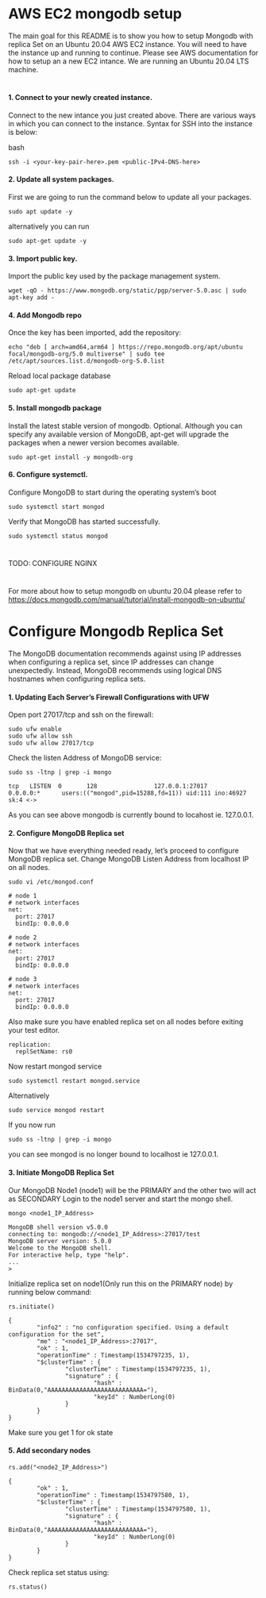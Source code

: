 # AWS EC2 mongodb setup
The main goal for this README is to show you how to setup Mongodb with replica Set on an Ubuntu 20.04 AWS EC2 instance. You will need to have the instance up and running to continue. Please see AWS documentation for how to setup an a new EC2 intance. We are running an Ubuntu 20.04 LTS machine.

# 
#### 1. Connect to your newly created instance.
Connect to the new intance you just created above. There are various ways in which you can connect to the instance. Syntax for SSH into the instance is below:
 
 bash
 ```
 ssh -i <your-key-pair-here>.pem <public-IPv4-DNS-here>
 ```
 #### 2. Update all system packages.
 First we are going to run the command below to update all your packages.
  ```
 sudo apt update -y
  ```
  alternatively you can run
  ```
  sudo apt-get update -y
  ```
  #### 3. Import public key.
  Import the public key used by the package management system.
 ```
 wget -qO - https://www.mongodb.org/static/pgp/server-5.0.asc | sudo apt-key add -
  ``` 
  #### 4. Add Mongodb repo
  Once the key has been imported, add the repository:
  ```
  echo "deb [ arch=amd64,arm64 ] https://repo.mongodb.org/apt/ubuntu focal/mongodb-org/5.0 multiverse" | sudo tee /etc/apt/sources.list.d/mongodb-org-5.0.list
  ```
  Reload local package database
  ```
  sudo apt-get update
  ```
  #### 5. Install mongodb package
  Install the latest stable version of mongodb. Optional. Although you can specify any available version of MongoDB, apt-get will upgrade the packages when a newer version becomes available.
  ```
  sudo apt-get install -y mongodb-org
  ```
  #### 6. Configure systemctl.
  Configure MongoDB to start during the operating system’s boot
  ```
  sudo systemctl start mongod
  ```
  Verify that MongoDB has started successfully.
  ```
  sudo systemctl status mongod
  ```
  #
  
  TODO: CONFIGURE NGINX
  
  #
  
  For more about how to setup mongodb on ubuntu 20.04 please refer to https://docs.mongodb.com/manual/tutorial/install-mongodb-on-ubuntu/
  #
  # Configure Mongodb Replica Set
  The MongoDB documentation recommends against using IP addresses when configuring a replica set, since IP addresses can change unexpectedly. Instead, MongoDB   recommends using logical DNS hostnames when configuring replica sets.

#### 1. Updating Each Server’s Firewall Configurations with UFW
Open port 27017/tcp and ssh on the firewall:
```
sudo ufw enable
sudo ufw allow ssh
sudo ufw allow 27017/tcp
```
Check the listen Address of MongoDB service:
```
sudo ss -ltnp | grep -i mongo
```
```
tcp   LISTEN  0       128                127.0.0.1:27017          0.0.0.0:*      users:(("mongod",pid=15288,fd=11)) uid:111 ino:46927 sk:4 <->
```
As you can see above mongodb is currently bound to locahost ie. 127.0.0.1.
#### 2. Configure MongoDB Replica set
Now that we have everything needed ready, let’s proceed to configure MongoDB replica set.
Change MongoDB Listen Address from localhost IP on all nodes.
```
sudo vi /etc/mongod.conf
```
```
# node 1
# network interfaces
net:
  port: 27017
  bindIp: 0.0.0.0

# node 2
# network interfaces
net:
  port: 27017
  bindIp: 0.0.0.0

# node 3
# network interfaces
net:
  port: 27017
  bindIp: 0.0.0.0
```
Also make sure you have enabled replica set on all nodes before exiting your test editor.
```
replication:
  replSetName: rs0
```
Now restart mongod service
```
sudo systemctl restart mongod.service
```
Alternatively
```
sudo service mongod restart
```
If you now run
```
sudo ss -ltnp | grep -i mongo
```
you can see mongod is no longer bound to localhost ie 127.0.0.1.
#### 3. Initiate MongoDB Replica Set
Our MongoDB Node1 (node1) will be the PRIMARY and the other two will act as SECONDARY
Login to the node1 server and start the mongo shell.
```
mongo <node1_IP_Address>
```
```
MongoDB shell version v5.0.0
connecting to: mongodb://<node1_IP_Address>:27017/test
MongoDB server version: 5.0.0
Welcome to the MongoDB shell.
For interactive help, type "help".
...
>
```
Initialize replica set on node1(Only run this on the PRIMARY node) by running below command:
```
rs.initiate()
```
```
{
        "info2" : "no configuration specified. Using a default configuration for the set",                                                           
        "me" : "<node1_IP_Address>:27017",
        "ok" : 1,
        "operationTime" : Timestamp(1534797235, 1),
        "$clusterTime" : {
                "clusterTime" : Timestamp(1534797235, 1),
                "signature" : {
                        "hash" : BinData(0,"AAAAAAAAAAAAAAAAAAAAAAAAAAA="),                                                                          
                        "keyId" : NumberLong(0)
                }
        }
}
```
Make sure you get 1 for ok state
#### 5. Add secondary nodes
```
rs.add("<node2_IP_Address>")
```
```
{
        "ok" : 1,
        "operationTime" : Timestamp(1534797580, 1),
        "$clusterTime" : {
                "clusterTime" : Timestamp(1534797580, 1),
                "signature" : {
                        "hash" : BinData(0,"AAAAAAAAAAAAAAAAAAAAAAAAAAA="),
                        "keyId" : NumberLong(0)
                }
        }
}
```
Check replica set status using:
```
rs.status()
```
